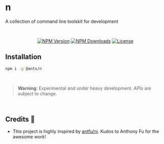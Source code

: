 # n
<p>
A collection of command line toolskit for development
</p>

<br/>

<p align="center">
  <a href="https://www.npmjs.com/package/@antx/n" target="_blank" rel="noopener noreferrer"><img src="https://badgen.net/npm/v/@antx/n" alt="NPM Version" /></a>
  <a href="https://www.npmjs.com/package/@antx/n" target="_blank" rel="noopener noreferrer"><img src="https://badgen.net/npm/dt/@antx/n" alt="NPM Downloads" /></a>
 <a href="https://github.com/huoxiangdong/n/blob/main/LICENSE" target="_blank" rel="noopener noreferrer"><img src="https://badgen.net/github/license/huoxiangdong/n" alt="License" /></a>
</p>



## Installation

```bash
npm i -g @antx/n
```

<br/>

> **Warning**: Experimental and under heavy development. APIs are subject to change.

<br/>

## Credits 🥰 

- This project is highly inspired by [antfu/ni](https://github.com/antfu/ni). Kudos to Anthony Fu for the awesome work!
